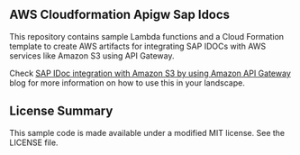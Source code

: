 ## AWS Cloudformation Apigw Sap Idocs

This repository contains sample Lambda functions and a Cloud Formation template to create AWS artifacts for integrating SAP IDOCs with AWS services like Amazon S3 using API Gateway.

Check [SAP IDoc integration with Amazon S3 by using Amazon API Gateway](https://aws.amazon.com/blogs/awsforsap/sap-idoc-integration-with-amazon-s3-by-using-amazon-api-gateway/) blog for more information on how to use this in your landscape. 

## License Summary

This sample code is made available under a modified MIT license. See the LICENSE file.
